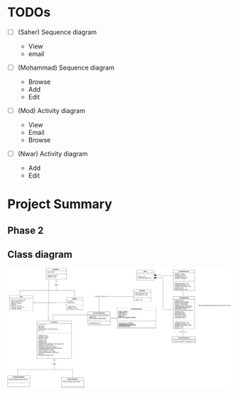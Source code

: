# TODOs

- [ ] (Saher) Sequence diagram
    - View
    - email

- [ ] (Mohammad) Sequence diagram
    - Browse
    - Add
    - Edit

- [ ] (Mod) Activity diagram
    - View
    - Email
    - Browse

- [ ] (Nwar) Activity diagram
    - Add
    - Edit

# Project Summary

## Phase 2

## Class diagram

![](./docs/phase2/class-diagram.jpg)

